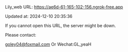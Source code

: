 Lily_web URL: https://ae6d-61-165-102-156.ngrok-free.app

Updated at: 2024-12-10 20:35:36

If you cannot open this URL, the server might be down.

Please contact: 

goley04@foxmail.com Or Wechat:GL_yeaH